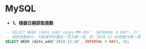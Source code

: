# MySQL

* **1、根据日期获取周数**

```sql
-- SELECT WEEK (date_add('<yyyy-MM-dd>', INTERVAL 6 DAY), 2);
-- 按照周数统计，可能某年的最后一天为第一周，如：2019-12-30周数为第一周
SELECT WEEK (date_add('2019-12-30', INTERVAL 6 DAY), 2);
```
